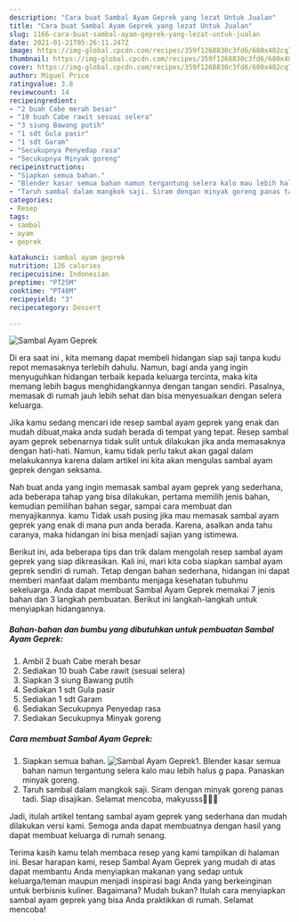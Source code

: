 ```yaml
---
description: "Cara buat Sambal Ayam Geprek yang lezat Untuk Jualan"
title: "Cara buat Sambal Ayam Geprek yang lezat Untuk Jualan"
slug: 1166-cara-buat-sambal-ayam-geprek-yang-lezat-untuk-jualan
date: 2021-01-21T05:26:11.247Z
image: https://img-global.cpcdn.com/recipes/359f1268830c3fd6/680x482cq70/sambal-ayam-geprek-foto-resep-utama.jpg
thumbnail: https://img-global.cpcdn.com/recipes/359f1268830c3fd6/680x482cq70/sambal-ayam-geprek-foto-resep-utama.jpg
cover: https://img-global.cpcdn.com/recipes/359f1268830c3fd6/680x482cq70/sambal-ayam-geprek-foto-resep-utama.jpg
author: Miguel Price
ratingvalue: 3.8
reviewcount: 14
recipeingredient:
- "2 buah Cabe merah besar"
- "10 buah Cabe rawit sesuai selera"
- "3 siung Bawang putih"
- "1 sdt Gula pasir"
- "1 sdt Garam"
- "Secukupnya Penyedap rasa"
- "Secukupnya Minyak goreng"
recipeinstructions:
- "Siapkan semua bahan."
- "Blender kasar semua bahan namun tergantung selera kalo mau lebih halus g papa. Panaskan minyak goreng."
- "Taruh sambal dalam mangkok saji. Siram dengan minyak goreng panas tadi. Siap disajikan. Selamat mencoba, makyusss🥰🥰🥰"
categories:
- Resep
tags:
- sambal
- ayam
- geprek

katakunci: sambal ayam geprek 
nutrition: 126 calories
recipecuisine: Indonesian
preptime: "PT25M"
cooktime: "PT48M"
recipeyield: "3"
recipecategory: Dessert

---
```



![Sambal Ayam Geprek](https://img-global.cpcdn.com/recipes/359f1268830c3fd6/680x482cq70/sambal-ayam-geprek-foto-resep-utama.jpg)

Di era  saat ini , kita memang dapat membeli hidangan siap saji tanpa kudu repot memasaknya terlebih dahulu. Namun, bagi anda yang ingin menyuguhkan hidangan terbaik kepada keluarga tercinta, maka kita memang lebih bagus menghidangkannya dengan tangan sendiri. Pasalnya, memasak di rumah jauh lebih sehat dan bisa menyesuaikan dengan selera keluarga.

Jika kamu sedang mencari ide resep sambal ayam geprek yang enak dan mudah dibuat,maka anda sudah berada di tempat yang tepat. Resep sambal ayam geprek  sebenarnya tidak sulit untuk dilakukan jika anda memasaknya dengan hati-hati. Namun, kamu tidak perlu takut akan gagal dalam melakukannya 
karena dalam artikel ini kita akan mengulas sambal ayam geprek dengan seksama.  



Nah buat anda yang ingin memasak sambal ayam geprek yang sederhana, ada beberapa tahap yang bisa dilakukan, pertama memilih jenis bahan, kemudian pemilihan bahan segar, sampai cara membuat dan menyajikannya. kamu Tidak usah pusing jika mau memasak sambal ayam geprek yang enak di mana pun anda berada. Karena, asalkan anda  tahu caranya, maka hidangan ini bisa menjadi sajian yang istimewa.

Berikut ini, ada beberapa tips dan trik dalam mengolah resep sambal ayam geprek yang siap dikreasikan. Kali ini, mari kita coba siapkan sambal ayam geprek sendiri di rumah. Tetap dengan bahan sederhana, hidangan ini dapat memberi manfaat dalam membantu menjaga kesehatan tubuhmu sekeluarga. Anda dapat membuat Sambal Ayam Geprek memakai 7 jenis bahan dan 3 langkah pembuatan. Berikut ini langkah-langkah untuk menyiapkan hidangannya.

<!--inarticleads1-->

##### Bahan-bahan dan bumbu yang dibutuhkan untuk pembuatan Sambal Ayam Geprek:

1. Ambil 2 buah Cabe merah besar
1. Sediakan 10 buah Cabe rawit (sesuai selera)
1. Siapkan 3 siung Bawang putih
1. Sediakan 1 sdt Gula pasir
1. Sediakan 1 sdt Garam
1. Sediakan Secukupnya Penyedap rasa
1. Sediakan Secukupnya Minyak goreng




<!--inarticleads2-->

##### Cara membuat Sambal Ayam Geprek:

1. Siapkan semua bahan.
<img src="https://img-global.cpcdn.com/steps/f0fd2d2ebdb57053/160x128cq70/sambal-ayam-geprek-langkah-memasak-1-foto.jpg" alt="Sambal Ayam Geprek">1. Blender kasar semua bahan namun tergantung selera kalo mau lebih halus g papa. Panaskan minyak goreng.
1. Taruh sambal dalam mangkok saji. Siram dengan minyak goreng panas tadi. Siap disajikan. Selamat mencoba, makyusss🥰🥰🥰




Jadi, itulah artikel tentang  sambal ayam geprek  yang sederhana dan mudah dilakukan versi kami. Semoga anda dapat membuatnya dengan hasil yang dapat membuat keluarga di rumah senang. 

Terima kasih kamu telah membaca resep yang kami tampilkan di halaman ini. Besar harapan kami, resep  Sambal Ayam Geprek yang mudah di atas dapat membantu Anda menyiapkan makanan yang sedap untuk keluarga/teman maupun menjadi inspirasi bagi Anda yang berkeinginan untuk berbisnis kuliner. Bagaimana? Mudah bukan? Itulah cara menyiapkan sambal ayam geprek yang bisa Anda praktikkan di rumah. Selamat mencoba!

